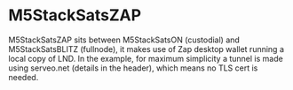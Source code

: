 # M5StackSatsZAP
M5StackSatsZAP sits between M5StackSatsON (custodial) and M5StackSatsBLITZ (fullnode), it makes use of Zap desktop wallet running a local copy of LND.
In the example, for maximum simplicity a tunnel is made using serveo.net (details in the header), which means no TLS cert is needed.
